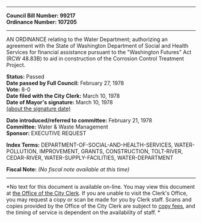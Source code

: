 * * * * *  
  
**Council Bill Number: [](#h0)[](#h2)99217**   
**Ordinance Number: 107205**  
  
* * * * *  
  
AN ORDINANCE relating to the Water Department; authorizing an agreement with the State of Washington Department of Social and Health Services for financial assistance pursuant to the "Washington Futures" Act (RCW 48.83B) to aid in construction of the Corrosion Control Treatment Project.  
  
**Status:** Passed   
**Date passed by Full Council:** February 27, 1978   
**Vote:** 8-0   
**Date filed with the City Clerk:** March 10, 1978   
**Date of Mayor's signature:** March 10, 1978   
[(about the signature date)](/~public/approvaldate.htm)   
  
  
**Date introduced/referred to committee:** February 21, 1978   
**Committee:** Water & Waste Management   
**Sponsor:** EXECUTIVE REQUEST   
  
**Index Terms:** DEPARTMENT-OF-SOCIAL-AND-HEALTH-SERVICES, WATER-POLLUTION, IMPROVEMENT, GRANTS, CONSTRUCTION, TOLT-RIVER, CEDAR-RIVER, WATER-SUPPLY-FACILITIES, WATER-DEPARTMENT  
  
**Fiscal Note:** *(No fiscal note available at this time)*  
  
* * * * *  
  
*No text for this document is available on-line. You may view this document at [the Office of the City Clerk](http://www.seattle.gov/leg/clerk/contactUs.htm). If you are unable to visit the Clerk's Office, you may request a copy or scan be made for you by Clerk staff. Scans and copies provided by the Office of the City Clerk are subject to [copy fees](http://clerk.seattle.gov/~public/clerkfees.htm), and the timing of service is dependent on the availability of staff. *  
  
  
